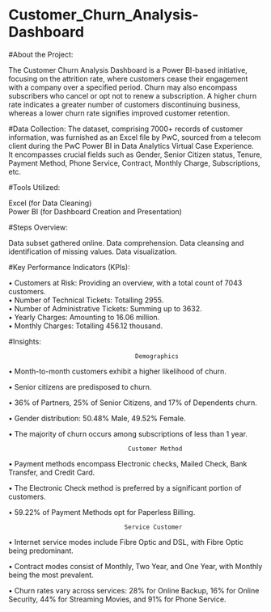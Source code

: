 # Customer_Churn_Analysis-Dashboard

#About the Project: 

The Customer Churn Analysis Dashboard is a Power BI-based initiative, focusing on the attrition rate, where customers cease their engagement with a company over a specified period. Churn may also encompass subscribers who cancel or opt not to renew a subscription. A higher churn rate indicates a greater number of customers discontinuing business, whereas a lower churn rate signifies improved customer retention.


#Data Collection: 
The dataset, comprising 7000+ records of customer information, was furnished as an Excel file by PwC, sourced from a telecom client during the PwC Power BI in Data Analytics Virtual Case Experience.             
It encompasses crucial fields such as Gender, Senior Citizen status, Tenure, Payment Method, Phone Service, Contract, Monthly Charge, Subscriptions, etc.


#Tools Utilized: 

Excel (for Data Cleaning)  
Power BI (for Dashboard Creation and Presentation)

#Steps Overview: 

Data subset gathered online. 
Data comprehension. 
Data cleansing and identification of missing values. 
Data visualization. 

#Key Performance Indicators (KPIs): 

• Customers at Risk: Providing an overview, with a total count of 7043 customers.  
• Number of Technical Tickets: Totalling 2955.  
• Number of Administrative Tickets: Summing up to 3632.  
• Yearly Charges: Amounting to 16.06 million.  
• Monthly Charges: Totalling 456.12 thousand.  


#Insights: 


							           Demographics
                
• Month-to-month customers exhibit a higher likelihood of churn.

• Senior citizens are predisposed to churn. 

• 36% of Partners, 25% of Senior Citizens, and 17% of Dependents churn. 

• Gender distribution: 50.48% Male, 49.52% Female. 

• The majority of churn occurs among subscriptions of less than 1 year.

							         Customer Method
							
• Payment methods encompass Electronic checks, Mailed Check, Bank Transfer, and Credit Card. 

• The Electronic Check method is preferred by a significant portion of customers. 

• 59.22% of Payment Methods opt for Paperless Billing. 

							        Service Customer

• Internet service modes include Fibre Optic and DSL, with Fibre Optic being predominant.

• Contract modes consist of Monthly, Two Year, and One Year, with Monthly being the most prevalent.

• Churn rates vary across services: 28% for Online Backup, 16% for Online Security, 44% for Streaming Movies, and 91% for Phone Service.










